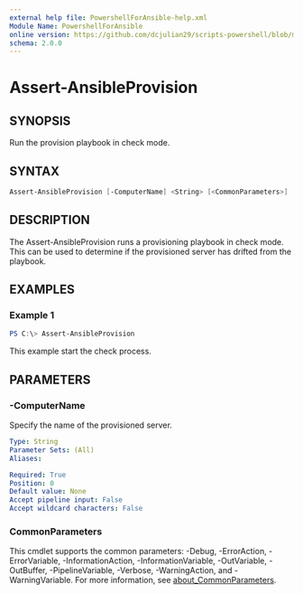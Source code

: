 ```yaml
---
external help file: PowershellForAnsible-help.xml
Module Name: PowershellForAnsible
online version: https://github.com/dcjulian29/scripts-powershell/blob/main/Modules/PowershellForAnsible/docs/Assert-AnsibleProvision.md
schema: 2.0.0
---
```


# Assert-AnsibleProvision

## SYNOPSIS

Run the provision playbook in check mode.

## SYNTAX

```powershell
Assert-AnsibleProvision [-ComputerName] <String> [<CommonParameters>]
```

## DESCRIPTION

The Assert-AnsibleProvision runs a provisioning playbook in check mode. This can be used to determine if the provisioned server has drifted from the playbook.

## EXAMPLES

### Example 1

```powershell
PS C:\> Assert-AnsibleProvision
```

This example start the check process.

## PARAMETERS

### -ComputerName

Specify the name of the provisioned server.

```yaml
Type: String
Parameter Sets: (All)
Aliases:

Required: True
Position: 0
Default value: None
Accept pipeline input: False
Accept wildcard characters: False
```

### CommonParameters

This cmdlet supports the common parameters: -Debug, -ErrorAction, -ErrorVariable, -InformationAction, -InformationVariable, -OutVariable, -OutBuffer, -PipelineVariable, -Verbose, -WarningAction, and -WarningVariable. For more information, see [about_CommonParameters](http://go.microsoft.com/fwlink/?LinkID=113216).
